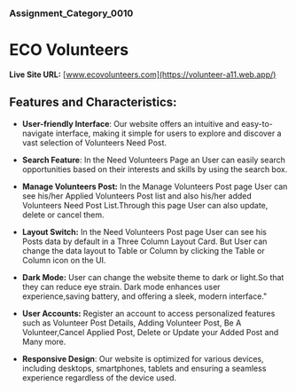 ### Assignment_Category_0010

# ECO Volunteers

**Live Site URL:** [www.ecovolunteers.com](https://volunteer-a11.web.app/)

## Features and Characteristics:

- **User-friendly Interface**: Our website offers an intuitive and easy-to-navigate interface, making it simple for users to explore and discover a vast selection of Volunteers Need Post.

- **Search Feature**: In the Need Volunteers Page an User can easily search opportunities based on their interests and skills by using the search box.

- **Manage Volunteers Post:** In the Manage Volunteers Post page User can see his/her Applied Volunteers Post list and also his/her added Volunteers Need Post List.Through this page User can also update, delete or cancel them.

- **Layout Switch:** In the Need Volunteers Post page User can see his Posts data by default in a Three Column Layout Card. But User can change the data layout to Table or Column by clicking the Table or Column icon on the UI.

- **Dark Mode:** User can change the website theme to dark or light.So that they can reduce eye strain. Dark mode enhances user experience,saving battery, and offering a sleek, modern interface."

- **User Accounts:** Register an account to access personalized features such as Volunteer Post Details, Adding Volunteer Post, Be A Volunteer,Cancel Applied Post, Delete or Update your Added Post and Many more.

- **Responsive Design**: Our website is optimized for various devices, including desktops, smartphones, tablets and ensuring a seamless experience regardless of the device used.
